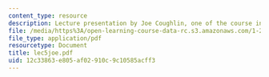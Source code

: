 ```yaml
---
content_type: resource
description: Lecture presentation by Joe Coughlin, one of the course instructors.
file: /media/https%3A/open-learning-course-data-rc.s3.amazonaws.com/1-253j-transportation-policy-and-environmental-limits-spring-2004/12c33863e805af02910c9c10585acff3_lec5joe.pdf
file_type: application/pdf
resourcetype: Document
title: lec5joe.pdf
uid: 12c33863-e805-af02-910c-9c10585acff3
---
```

